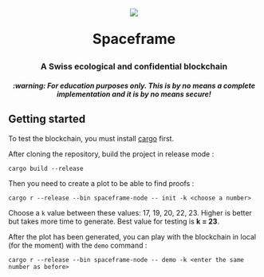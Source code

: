 <h1 align="center">
    <img src="https://avatars.githubusercontent.com/u/80397804?s=100&v=4">
    <p>Spaceframe</p>
</h1>

<h3 align="center">A Swiss ecological and confidential blockchain</h3>
<h4 align="center"><i>:warning: For education purposes only. This is by no means a complete implementation and it is by no means secure!</i></h4>

## Getting started

To test the blockchain, you must install [cargo](https://www.rust-lang.org/tools/install) first.

After cloning the repository, build the project in release mode :

```
cargo build --release
```

Then you need to create a plot to be able to find proofs :

```
cargo r --release --bin spaceframe-node -- init -k <choose a number>
```

Choose a `k` value between these values: 17, 19, 20, 22, 23. Higher is better but takes more time to generate. Best value for testing is **k = 23**.

After the plot has been generated, you can play with the blockchain in local (for the moment) with the `demo` command :

```
cargo r --release --bin spaceframe-node -- demo -k <enter the same number as before>
```

